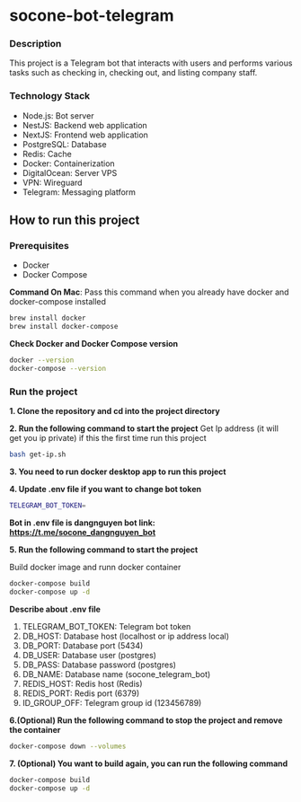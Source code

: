 # socone-bot-telegram

### Description

This project is a Telegram bot that interacts with users and performs various tasks such as checking in, checking out, and listing company staff.

### Technology Stack

- Node.js: Bot server
- NestJS: Backend web application
- NextJS: Frontend web application
- PostgreSQL: Database
- Redis: Cache
- Docker: Containerization
- DigitalOcean: Server VPS
- VPN: Wireguard
- Telegram: Messaging platform

## How to run this project

### Prerequisites

- Docker
- Docker Compose

**Command On Mac**: Pass this command when you already have docker and docker-compose installed

```bash
brew install docker
brew install docker-compose
```

**Check Docker and Docker Compose version**

```bash
docker --version
docker-compose --version
```

### Run the project

**1. Clone the repository and cd into the project directory**

**2. Run the following command to start the project**
Get Ip address (it will get you ip private) if this the first time run this project

```bash
bash get-ip.sh
```

**3. You need to run docker desktop app to run this project**

**4. Update .env file if you want to change bot token**

```bash
TELEGRAM_BOT_TOKEN=
```

**Bot in .env file is dangnguyen bot link: https://t.me/socone_dangnguyen_bot**

**5. Run the following command to start the project**

Build docker image and runn docker container

```bash
docker-compose build
docker-compose up -d
```

**Describe about .env file**

1. TELEGRAM_BOT_TOKEN: Telegram bot token
2. DB_HOST: Database host (localhost or ip address local)
3. DB_PORT: Database port (5434)
4. DB_USER: Database user (postgres)
5. DB_PASS: Database password (postgres)
6. DB_NAME: Database name (socone_telegram_bot)
7. REDIS_HOST: Redis host (Redis)
8. REDIS_PORT: Redis port (6379)
9. ID_GROUP_OFF: Telegram group id (123456789)

**6.(Optional) Run the following command to stop the project and remove the container**

```bash
docker-compose down --volumes
```

**7. (Optional) You want to build again, you can run the following command**

```bash
docker-compose build
docker-compose up -d
```
